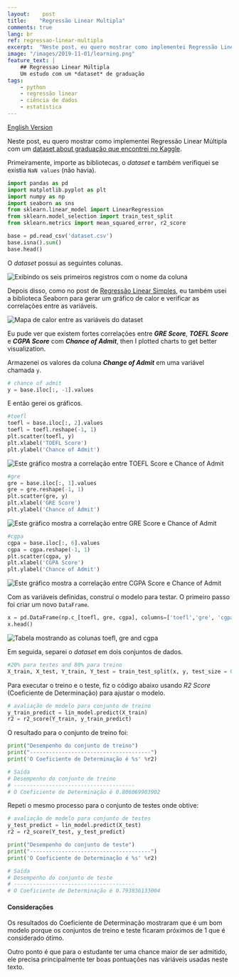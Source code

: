 ```yaml
---
layout:    post
title:    "Regressão Linear Multipla"
comments: true
lang: br
ref: regressao-linear-multipla
excerpt:  "Neste post, eu quero mostrar como implementei Regressão Linear Múltipla com um dataset about graduação que encontrei no Kaggle."
image: "/images/2019-11-01/learning.png"
feature_text: |
    ## Regressao Linear Múltipla
    Um estudo com um *dataset* de graduação
tags:
    - python
    - regressão linear
    - ciência de dados
    - estatística
---
```


[English Version]({{site.url}}/2019/12/02/multiple-linear-regression)

Neste post, eu quero mostrar como implementei Regressão Linear Múltipla com um [dataset about graduação que encontrei no Kaggle](https://www.kaggle.com/mohansacharya/graduate-admissions).

Primeiramente, importe as bibliotecas, o *dataset* e também verifiquei se existia ```NaN values``` (não havia).

```python
import pandas as pd
import matplotlib.pyplot as plt 
import numpy as np
import seaborn as sns
from sklearn.linear_model import LinearRegression
from sklearn.model_selection import train_test_split
from sklearn.metrics import mean_squared_error, r2_score

base = pd.read_csv('dataset.csv')
base.isna().sum()
base.head()
```

O *dataset* possui as seguintes colunas.

![Exibindo os seis primeiros registros com o nome da coluna]({{site.url}}/images/2019-12-02/graduation_columns.png)

Depois disso, como no post de [Regressão Linear Simples]({{site.url}}/2019/10/14/regressao-linear-simples), eu também usei a biblioteca Seaborn para gerar um gráfico de calor e verificar as correlações entre as variáveis.

![Mapa de calor entre as variáveis do dataset]({{site.url}}/images/2019-12-02/graduation_heatmap.png)

Eu pude ver que existem fortes correlações entre **_GRE Score_**, **_TOEFL Score_** e **_CGPA Score_** com **_Chance of Admit_**, then I plotted charts to get better visualization.

Armazenei os valores da coluna **_Change of Admit_** em uma variável chamada ```y```.

```python
# chance of admit
y = base.iloc[:, -1].values
```

E então gerei os gráficos.

```python
#toefl
toefl = base.iloc[:, 2].values
toefl = toefl.reshape(-1, 1)
plt.scatter(toefl, y)
plt.xlabel('TOEFL Score')
plt.ylabel('Chance of Admit')
```

![Este gráfico mostra a correlação entre TOEFL Score e Chance of Admit]({{site.url}}/images/2019-12-02/graduation_chart_toefl.png)

```python
#gre
gre = base.iloc[:, 1].values
gre = gre.reshape(-1, 1)
plt.scatter(gre, y)
plt.xlabel('GRE Score')
plt.ylabel('Chance of Admit')
```

![Este gráfico mostra a correlação entre GRE Score e Chance of Admit]({{site.url}}/images/2019-12-02/graduation_chart_gre.png)

```python
#cgpa
cgpa = base.iloc[:, 6].values
cgpa = cgpa.reshape(-1, 1)
plt.scatter(cgpa, y)
plt.xlabel('CGPA Score')
plt.ylabel('Chance of Admit')
```

![Este gráfico mostra a correlação entre CGPA Score e Chance of Admit]({{site.url}}/images/2019-12-02/graduation_chart_cgpa.png)

Com as variáveis definidas, construí o modelo para testar. O primeiro passo foi criar um novo ```DataFrame```.

```python
x = pd.DataFrame(np.c_[toefl, gre, cgpa], columns=['toefl','gre', 'cgpa'])
x.head()
```

![Tabela mostrando as colunas toefl, gre and cgpa]({{site.url}}/images/2019-12-02/graduation_chart_cgpa.png)

Em seguida, separei o *dataset* em dois conjuntos de dados.

```python
#20% para testes and 80% para treino
X_train, X_test, Y_train, Y_test = train_test_split(x, y, test_size = 0.2, random_state=42)
```

Para executar o treino e o teste, fiz o código abaixo usando *R2 Score* (Coeficiente de Determinação) para ajustar o modelo.

```python
# avaliação de modelo para conjunto de treino
y_train_predict = lin_model.predict(X_train)
r2 = r2_score(Y_train, y_train_predict)
```

O resultado para o conjunto de treino foi:

```python
print("Desempenho do conjunto de treino")
print("--------------------------------------")
print('O Coeficiente de Determinação é %s' %r2)

# Saída
# Desempenho do conjunto de treino
# --------------------------------------
# O Coeficiente de Determinação é 0.806069903902
```

Repeti o mesmo processo para o conjunto de testes onde obtive: 

```python
# avaliação de modelo para conjunto de testes
y_test_predict = lin_model.predict(X_test)
r2 = r2_score(Y_test, y_test_predict)

print("Desempenho do conjunto de teste")
print("--------------------------------------")
print('O Coeficiente de Determinação é %s' %r2)

# Saída
# Desempenho do conjunto de teste
# --------------------------------------
# O Coeficiente de Determinação é 0.793836133004
```

#### Considerações

Os resultados do Coeficiente de Determinação mostraram que é um bom modelo porque os conjuntos de treino e teste ficaram próximos de 1 que é considerado ótimo.

Outro ponto é que para o estudante ter uma chance maior de ser admitido, ele precisa principalmente ter boas pontuações nas váriáveis usadas neste texto.
